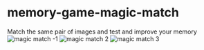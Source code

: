 # memory-game-magic-match
Match the same pair of images and test and improve your memory
![magic match -1](https://user-images.githubusercontent.com/84805818/161173178-ae2f7165-128d-499e-89f9-55f75dd499d4.png)
![magic match 2](https://user-images.githubusercontent.com/84805818/161173180-4047ca20-fd16-4520-98db-17e6392f0da5.png)
![magic match 3](https://user-images.githubusercontent.com/84805818/161173181-a17ec808-0a5e-4a3a-9bdd-52de05ff211a.png)


